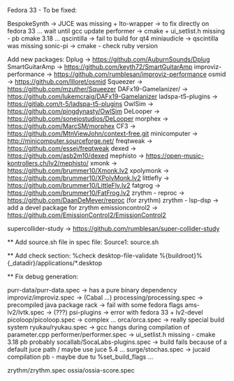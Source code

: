 Fedora 33 - To be fixed:

BespokeSynth -> JUCE was missing + lto-wrapper -> to fix directly on fedora 33 ... wait until gcc update
performer	 -> cmake + ui_setlist.h missing - pb cmake 3.18 ...
qscintilla	 -> fail to build for qt4
miniaudicle	 -> qscintilla was missing
sonic-pi	 -> cmake - check ruby version

Add new packages:
 Dplug                -> https://github.com/AuburnSounds/Dplug
 SmartGuitarAmp       -> https://github.com/keyth72/SmartGuitarAmp
 improviz-performance -> https://github.com/rumblesan/improviz-performance
 osmid                -> https://github.com/llloret/osmid
 Squeezer             -> https://github.com/mzuther/Squeezer
 DAFx19-Gamelanizer/  -> https://github.com/lukemcraig/DAFx19-Gamelanizer
 ladspa-t5-plugins    -> https://gitlab.com/t-5/ladspa-t5-plugins
 OwlSim               -> https://github.com/pingdynasty/OwlSim
 DeLooper             -> https://github.com/sonejostudios/DeLooper
 morphex              -> https://github.com/MarcSM/morphex
 CF3                  -> https://github.com/MtnViewJohn/context-free.git
 minicomputer         -> http://minicomputer.sourceforge.net/
 freqtweak            -> https://github.com/essej/freqtweak
 dexed                -> https://github.com/asb2m10/dexed
 mephisto             -> https://open-music-kontrollers.ch/lv2/mephisto/
 xmonk                -> https://github.com/brummer10/Xmonk.lv2
 xpolymonk            -> https://github.com/brummer10/XPolyMonk.lv2
 littlefly            -> https://github.com/brummer10/LittleFly.lv2
 fatgrog              -> https://github.com/brummer10/FatFrog.lv2
 zrythm - reproc      -> https://github.com/DaanDeMeyer/reproc (for zrythm)
 zrythm - lsp-dsp     -> add a devel package for zrythm
 emissioncontrol2     -> https://github.com/EmissionControl2/EmissionControl2
 
 supercollider-study -> https://github.com/rumblesan/super-collider-study
 
** Add source.sh file in spec file:
Source1: source.sh

** Add check section:
%check
desktop-file-validate %{buildroot}%{_datadir}/applications/*.desktop

** Fix debug generation:

purr-data/purr-data.spec       -> has a pure binary dependency
improviz/improviz.spec         -> (Cabal ...)
processing/processing.spec     -> precompiled java package
rack				           -> fail with some fedora flags
ams-lv2/lvtk.spec              -> (???)
psi-plugins                    -> error with fedora 33 + lv2-devel
picoloop/picoloop.spec         -> complex ...
orca/orca.spec                 -> really special build system
ryukau/ryukau.spec             -> gcc hangs during compilation of parameter.cpp
performer/performer.spec       -> ui_setlist.h missing - cmake 3.18 pb probably
socallab/SocaLabs-plugins.spec -> build fails because of a default juce path / maybe use juce 5.4 ...
surge/stochas.spec             -> jucaid compilation pb - maybe due tu %set_build_flags ...

zrythm/zrythm.spec
ossia/ossia-score.spec
